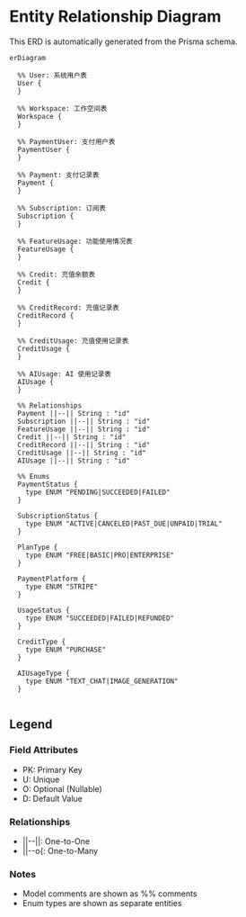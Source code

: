 # Entity Relationship Diagram

This ERD is automatically generated from the Prisma schema.

```mermaid
erDiagram

  %% User: 系统用户表
  User {
  }

  %% Workspace: 工作空间表
  Workspace {
  }

  %% PaymentUser: 支付用户表
  PaymentUser {
  }

  %% Payment: 支付记录表
  Payment {
  }

  %% Subscription: 订阅表
  Subscription {
  }

  %% FeatureUsage: 功能使用情况表
  FeatureUsage {
  }

  %% Credit: 充值余额表
  Credit {
  }

  %% CreditRecord: 充值记录表
  CreditRecord {
  }

  %% CreditUsage: 充值使用记录表
  CreditUsage {
  }

  %% AIUsage: AI 使用记录表
  AIUsage {
  }

  %% Relationships
  Payment ||--|| String : "id"
  Subscription ||--|| String : "id"
  FeatureUsage ||--|| String : "id"
  Credit ||--|| String : "id"
  CreditRecord ||--|| String : "id"
  CreditUsage ||--|| String : "id"
  AIUsage ||--|| String : "id"

  %% Enums
  PaymentStatus {
    type ENUM "PENDING|SUCCEEDED|FAILED"
  }

  SubscriptionStatus {
    type ENUM "ACTIVE|CANCELED|PAST_DUE|UNPAID|TRIAL"
  }

  PlanType {
    type ENUM "FREE|BASIC|PRO|ENTERPRISE"
  }

  PaymentPlatform {
    type ENUM "STRIPE"
  }

  UsageStatus {
    type ENUM "SUCCEEDED|FAILED|REFUNDED"
  }

  CreditType {
    type ENUM "PURCHASE"
  }

  AIUsageType {
    type ENUM "TEXT_CHAT|IMAGE_GENERATION"
  }


```

## Legend

### Field Attributes
- PK: Primary Key
- U: Unique
- O: Optional (Nullable)
- D: Default Value

### Relationships
- ||--||: One-to-One
- ||--o{: One-to-Many

### Notes
- Model comments are shown as %% comments
- Enum types are shown as separate entities
